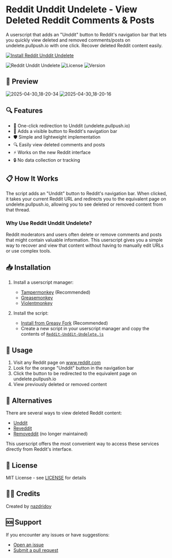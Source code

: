 # Reddit Unddit Undelete - View Deleted Reddit Comments & Posts

A userscript that adds an "Unddit" button to Reddit's navigation bar that lets you quickly view deleted and removed comments/posts on undelete.pullpush.io with one click. Recover deleted Reddit content easily.

[![Install Reddit Unddit Undelete](https://img.shields.io/badge/Install-Reddit%20Unddit%20Undelete-brightgreen?style=for-the-badge)](https://greasyfork.org/en/scripts/532477-reddit-unddit-undelete)


![Reddit Unddit Undelete](https://img.shields.io/badge/Reddit-Unddit%20Undelete-FF4500)
![License](https://img.shields.io/github/license/nazdridoy/Reddit-Unddit-Undelete)
![Version](https://img.shields.io/badge/version-1.7.0-blue)

## 📸 Preview
![2025-04-30_18-20-34](https://github.com/user-attachments/assets/a6072b92-542b-4a29-9b7a-225ee4d7091b)
![2025-04-30_18-20-16](https://github.com/user-attachments/assets/5dc48deb-76af-4512-8b40-8e2089cce35b)


## 🔍 Features

- 🔄 One-click redirection to Unddit (undelete.pullpush.io)
- 🧭 Adds a visible button to Reddit's navigation bar
- 🛡️ Simple and lightweight implementation
- 🔍 Easily view deleted comments and posts
- ⚡ Works on the new Reddit interface
- 🔒 No data collection or tracking

## 📋 How It Works

The script adds an "Unddit" button to Reddit's navigation bar. When clicked, it takes your current Reddit URL and redirects you to the equivalent page on undelete.pullpush.io, allowing you to see deleted or removed content from that thread.

### Why Use Reddit Unddit Undelete?

Reddit moderators and users often delete or remove comments and posts that might contain valuable information. This userscript gives you a simple way to recover and view that content without having to manually edit URLs or use complex tools.

## 📥 Installation

1. Install a userscript manager:
   - [Tampermonkey](https://www.tampermonkey.net/) (Recommended)
   - [Greasemonkey](https://addons.mozilla.org/en-US/firefox/addon/greasemonkey/)
   - [Violentmonkey](https://violentmonkey.github.io/)

2. Install the script:
   - [Install from Greasy Fork](https://greasyfork.org/en/scripts/532477-reddit-unddit-undelete) (Recommended)
   - Create a new script in your userscript manager and copy the contents of [`Reddit-Unddit-Undelete.js`](https://github.com/nazdridoy/Reddit-Unddit-Undelete/blob/main/Reddit-Unddit-Undelete.js)

## 🚀 Usage

1. Visit any Reddit page on www.reddit.com
2. Look for the orange "Unddit" button in the navigation bar
3. Click the button to be redirected to the equivalent page on undelete.pullpush.io
4. View previously deleted or removed content

## 🔄 Alternatives

There are several ways to view deleted Reddit content:
- [Unddit](https://www.unddit.com/)
- [Reveddit](https://www.reveddit.com/)
- [Removeddit](https://www.removeddit.com/) (no longer maintained)

This userscript offers the most convenient way to access these services directly from Reddit's interface.

## 📝 License

MIT License - see [LICENSE](LICENSE) for details

## 👨‍💻 Credits

Created by [nazdridoy](https://github.com/nazdridoy)

## 🆘 Support

If you encounter any issues or have suggestions:
- [Open an issue](https://github.com/nazdridoy/Reddit-Unddit-Undelete/issues)
- [Submit a pull request](https://github.com/nazdridoy/Reddit-Unddit-Undelete/pulls)
